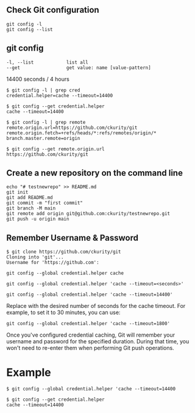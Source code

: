## Check Git configuration
```
git config -l
git config --list
```

## git config
```
-l, --list            list all
--get                 get value: name [value-pattern]
```

14400 seconds / 4 hours
```
$ git config -l | grep cred
credential.helper=cache --timeout=14400

$ git config --get credential.helper
cache --timeout=14400

$ git config -l | grep remote
remote.origin.url=https://github.com/ckurity/git
remote.origin.fetch=+refs/heads/*:refs/remotes/origin/*
branch.master.remote=origin

$ git config --get remote.origin.url 
https://github.com/ckurity/git
```
## Create a new repository on the command line
```
echo "# testnewrepo" >> README.md
git init
git add README.md
git commit -m "first commit"
git branch -M main
git remote add origin git@github.com:ckurity/testnewrepo.git
git push -u origin main
```
## Remember Username & Password
```
$ git clone https://github.com/ckurity/git
Cloning into 'git'...
Username for 'https://github.com':
```
```
git config --global credential.helper cache
```
```
git config --global credential.helper 'cache --timeout=<seconds>'
```
```
git config --global credential.helper 'cache --timeout=14400'
```
Replace <seconds> with the desired number of seconds for the cache timeout. For example, to set it to 30 minutes, you can use:
```
git config --global credential.helper 'cache --timeout=1800'
```
Once you've configured credential caching, Git will remember your username and password for the specified duration. During that time, you won't need to re-enter them when performing Git push operations.

# Example

```
$ git config --global credential.helper 'cache --timeout=14400
```
```
$ git config --get credential.helper                           
cache --timeout=14400
```